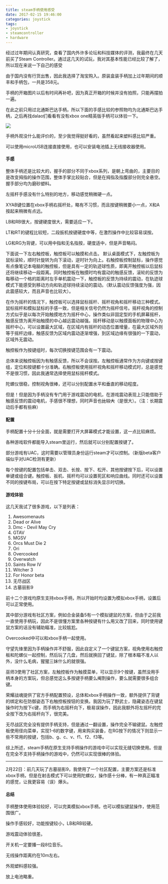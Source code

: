 ```yaml
---
title: steam手柄使用感受
date: 2017-02-15 19:46:00
categories: joystick
tags:
- joystick
- steamcontroller
- hardware
---
```

经过过年期间认真研究，查看了国内外许多论坛和科技媒体的评测，我最终在几天前买了Steam Controller。通过这几天的试玩，我对其基本性能已经比较了解了，所以现在来说一下自己的感受<!--more-->

由于国内没有行货出售，因此我选择了淘宝购入。原装盒装手柄加上过年期间的顺丰和手柄包，一共是358元。

手柄的开箱图片以后有时间再补吧，因为真正开箱的时候并没有拍照，只能再摆拍一遍。

在此之前只用过北通斯巴达手柄，所以下面的手感比较的参照物均为北通斯巴达手柄，之后再找dalao们看看有没有xbox one精英版手柄可以体验一下。

![](https://i.loli.net/2018/09/08/5b935f1d98e1e.jpg)

手柄外观没什么能评价的，至少我觉得挺好看的，虽然看起来塑料感比较严重。

可以使用microUSB连接直接使用，也可以安装电池插上无线接收器使用。

#### 手感

整体手柄还是比较大的，握手的部分不同于xbox系列，是朝上弯曲的，主要目的是改变拇指的操作范围，整体手掌比较贴合，但是在拇指及指腹部分则完全悬空。握手部分均为磨砂塑料。

左摇杆手感没有什么特别的地方，移动感觉稍微硬一点。

XYAB键位置在xbox手柄右摇杆处，略有不习惯，而且按键稍微要小一点，X和A按起来稍微有点远。

LB和RB很大，按键硬度很大，需要适应一下。

LT和RT的键程比较短，二段扳机按键硬度中等，在激烈操作中比较容易误按。

LG和RG为背键，可以用中指和无名指按，硬度适中，但是声音略闷。

下面说一下左右触控板，触控板可以触摸和点击。
默认桌面模式下，左触控板为鼠标滚轮，顺时针旋转为向下滚动，逆时针为向上。右触控板控制鼠标，操作感觉有点像笔记本电脑的触控板，但是具有一定的轨迹球性质，即离开触控板以后鼠标还将继续移动一段距离。同时触控板在触摸时均有震动的触感反馈，滚轮的反馈为每移动一个格的距离时左手单机震动一下，触控板的反馈为持续的震动，在轨迹球模式下能感受到移动方向和轨迹球持续滚动的震动。（默认震动反馈强度为强，因此震感较大，而且声音也比较大）。

在作为摇杆的情况下，触控板可以选择鼠标摇杆、摇杆视角和摇杆移动三种模式。鼠标摇杆和模拟鼠标的手感一致，但是相关信号仍然为摇杆信号。摇杆视角的控制方式似乎是以每次开始触摸地方为摇杆中心，操作类似非固定型的手机屏幕摇杆，触感反馈为离开始触摸的中心越远震动越强。摇杆移动是以触摸面板的物理中心为摇杆中心，可以设置最大区域，在区域内有摇杆的动态位置增量，在最大区域外则等于摇杆边缘，触感反馈为区域内震动逐渐增强，到区域边缘有很强的一下震动，区域外无震动。

触控板作为按键组时，每次切换按键范围会有一下震动。

总体来说触控板因为有触感反馈，所以不会误按。左触控板通常作为方向键或按键组，定位和按键都十分准确。右触控板使用摇杆视角和摇杆移动模式时，总是感觉不是很习惯，因此我通常选择使用鼠标摇杆模式。

陀螺仪很稳，控制视角很棒，还可以分别配置水平和垂直的移动程度。

但是！但是因为手柄没有专门用于游戏震动的电机，在游戏震动表现上只能借助于触感反馈的震动电机，手感很不理想，同时声音也~~比较大~~（是很大）。（注：长期震动后手都有些麻）

#### 配置

手柄配置十分十分全面，就是需要打开大屏幕模式才能设置，这一点比较麻烦。

各种游戏软件都能导入steam里运行，然后就可以分别配置按键了。

部分游戏有UAC，这时需要以管理员身份运行steam才可以控制。（新版beta客户端似乎对UAC检测有更新）

每个按键的配置包括单击、双击、长按、按下、松开、其他按键按下后，可以设置单键或组合键。触控板、扳机、摇杆均可以设置死区和响应曲线。同时还可以设置不同的按键布局，可以在按下特定按键或鼠标消失显示时切换。

#### 游戏体验

这几天我试了很多游戏，以下是列表：

1. Awesomenauts
2. Dead or Alive
3. Dmc - Devil May Cry
4. GTAV
5. MGSV
6. Orcs Must Die 2
7. Ori
8. Overcooked
9. Overwatch
10. Saints Row IV
11. Witcher 3
12. For Honor beta
13. 无尽战区
14. 古墓丽影9

前十二个游戏均原生支持xbox手柄，所以开始时均设置为模拟xbox手柄，设置后可以正常使用。

其中部分游戏有社区方案，例如合金装备5有一个模拟键鼠的方案，但由于之前我一直使用手柄玩，因此不是很懂方案里各种按键有什么用又改了回来，同时使用键鼠方案的话没有辅助瞄准，比较尴尬。

Overcooked中可以和xbox手柄一起使用。

守望先锋里因为手柄操作并不舒服，因此自定义了一个键鼠方案，视角使用右触控板和陀螺仪一起控制，然后玩了几盘，然后就换回了键鼠，除了根本瞄不准人以外，没什么毛病，猩猩三妹什么的就很强。

巫师3使用了社区方案，左触控板作为触摸菜单，可以显示9个按键，虽然没用手柄本身的方案玩，但总感觉这么多按键手柄要么阉割操作，要么就需要很多组合键。

荣耀战魂提供了官方手柄配置预设，总体和xbox手柄操作一致，额外提供了背键的绑定和在防御姿态下右触控板按钮的变换。我因为玩了野武士，隐藏姿态在键鼠操作时为按下c键，而手柄为右摇杆向下，极易误操作，因此我额外将左摇杆的完全按下改为右摇杆向下，很完美。

无尽战区完全没有提供手柄支持，但是通过一翻设置，操作完全不输键鼠。左触控板使用径向菜单，实现1-6的数字键，用来购买装备，在RG按下的情况下则显示一些不常用的按键，包括b、g、c、v、f1、f2、f3等。

综上所述，steam手柄在原生支持手柄操作的游戏中可以实现无缝切换使用。但是在完全不支持手柄操作的游戏中，仍然可以实现很棒的体验。

---

2月22日：前几天玩了古墓丽影9，我使用了一个社区配置，主要方案还是标准xbox手柄，但是在射击模式下可以使用陀螺仪，操作感十分棒，有一种真正瞄准的感觉，让我更容易（误）爆头。

#### 总结

手柄整体使用体验较好，可以完美模拟xbox手柄，也可以模拟键鼠操作，使用范围很广。

操作手感较好，功能按键较小，LB和RB较硬。

游戏震动体验很差。

开关机一定要播一段8位音乐。

无线操作距离约在10m左右。

外观塑料感较强。

放上电池略重。